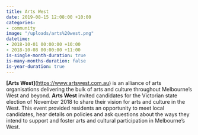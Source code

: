 ```yaml
---
title: Arts West
date: 2019-08-15 12:08:00 +10:00
categories:
- community
image: "/uploads/arts%20west.png"
datetime:
- 2018-10-01 00:00:00 +10:00
- 2018-10-08 00:00:00 +11:00
is-single-month-duration: true
is-many-months-duration: false
is-year-duration: true
---
```


**[Arts West]**(https://www.artswest.com.au) is an alliance of arts organisations delivering the bulk of arts and culture throughout Melbourne’s West and beyond. **Arts West** invited candidates for the Victorian state election of November 2018 to share their vision for arts and culture in the West. This event provided residents an opportunity to meet local candidates, hear details on policies and ask questions about the ways they intend to support and foster arts and cultural participation in Melbourne’s West.